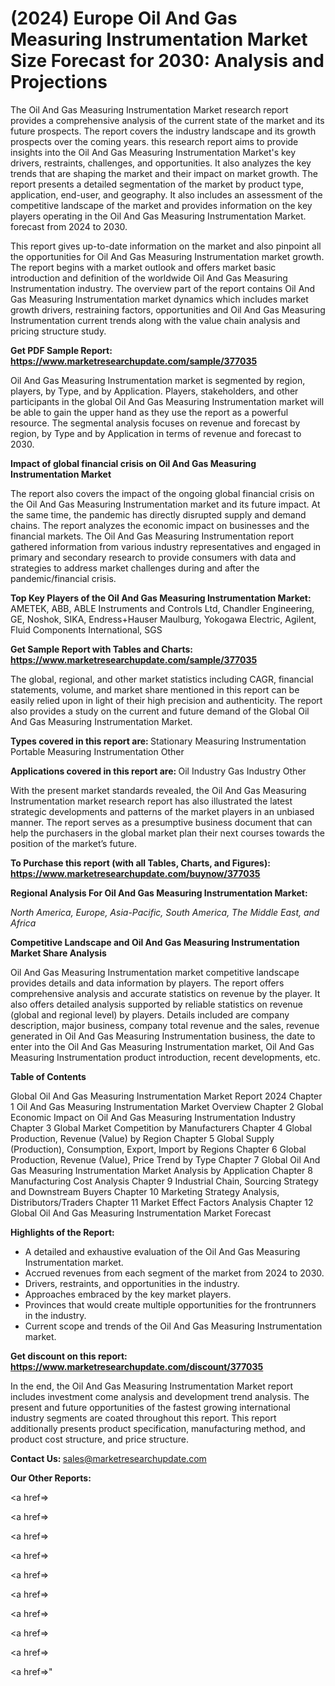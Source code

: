 # (2024) Europe Oil And Gas Measuring Instrumentation Market Size Forecast for 2030: Analysis and Projections

The Oil And Gas Measuring Instrumentation Market research report provides a comprehensive analysis of the current state of the market and its future prospects. The report covers the industry landscape and its growth prospects over the coming years. this research report aims to provide insights into the Oil And Gas Measuring Instrumentation Market's key drivers, restraints, challenges, and opportunities. It also analyzes the key trends that are shaping the market and their impact on market growth. The report presents a detailed segmentation of the market by product type, application, end-user, and geography. It also includes an assessment of the competitive landscape of the market and provides information on the key players operating in the Oil And Gas Measuring Instrumentation Market. forecast from 2024 to 2030.

This report gives up-to-date information on the market and also pinpoint all the opportunities for Oil And Gas Measuring Instrumentation market growth. The report begins with a market outlook and offers market basic introduction and definition of the worldwide Oil And Gas Measuring Instrumentation industry. The overview part of the report contains Oil And Gas Measuring Instrumentation market dynamics which includes market growth drivers, restraining factors, opportunities and Oil And Gas Measuring Instrumentation current trends along with the value chain analysis and pricing structure study.

<strong><b>Get PDF Sample Report: <a href=https://www.marketresearchupdate.com/sample/377035>https://www.marketresearchupdate.com/sample/377035</a></b></strong>

Oil And Gas Measuring Instrumentation market is segmented by region, players, by Type, and by Application. Players, stakeholders, and other participants in the global Oil And Gas Measuring Instrumentation market will be able to gain the upper hand as they use the report as a powerful resource. The segmental analysis focuses on revenue and forecast by region, by Type and by Application in terms of revenue and forecast to 2030.

<strong><b>Impact of global financial crisis on Oil And Gas Measuring Instrumentation Market</b></strong>

The report also covers the impact of the ongoing global financial crisis on the Oil And Gas Measuring Instrumentation market and its future impact. At the same time, the pandemic has directly disrupted supply and demand chains. The report analyzes the economic impact on businesses and the financial markets. The Oil And Gas Measuring Instrumentation report gathered information from various industry representatives and engaged in primary and secondary research to provide consumers with data and strategies to address market challenges during and after the pandemic/financial crisis.

<strong><b>Top Key Players of the Oil And Gas Measuring Instrumentation Market:
</b></strong>AMETEK, ABB, ABLE Instruments and Controls Ltd, Chandler Engineering, GE, Noshok, SIKA, Endress+Hauser Maulburg, Yokogawa Electric, Agilent, Fluid Components International, SGS<strong><b>
</b></strong>

<strong><b>Get Sample Report with Tables and Charts: <a href=https://www.marketresearchupdate.com/sample/377035>https://www.marketresearchupdate.com/sample/377035</a></b></strong>

The global, regional, and other market statistics including CAGR, financial statements, volume, and market share mentioned in this report can be easily relied upon in light of their high precision and authenticity. The report also provides a study on the current and future demand of the Global Oil And Gas Measuring Instrumentation Market.

<strong><b>Types covered in this report are:
</b></strong>Stationary Measuring Instrumentation
Portable Measuring Instrumentation
Other<strong><b>
</b></strong>

<strong><b>Applications covered in this report are:
</b></strong>Oil Industry
Gas Industry
Other<strong><b>
</b></strong>

With the present market standards revealed, the Oil And Gas Measuring Instrumentation market research report has also illustrated the latest strategic developments and patterns of the market players in an unbiased manner. The report serves as a presumptive business document that can help the purchasers in the global market plan their next courses towards the position of the market’s future.

<strong><b>To Purchase this report (with all Tables, Charts, and Figures): <a href=https://www.marketresearchupdate.com/buynow/377035>https://www.marketresearchupdate.com/buynow/377035</a></b></strong>

<strong><b>Regional Analysis For Oil And Gas Measuring Instrumentation Market:</b></strong>

<em><i>North America, Europe, Asia-Pacific, South America, The Middle East, and Africa</i></em>

<strong><b>Competitive Landscape and Oil And Gas Measuring Instrumentation Market Share Analysis</b></strong>

Oil And Gas Measuring Instrumentation market competitive landscape provides details and data information by players. The report offers comprehensive analysis and accurate statistics on revenue by the player. It also offers detailed analysis supported by reliable statistics on revenue (global and regional level) by players. Details included are company description, major business, company total revenue and the sales, revenue generated in Oil And Gas Measuring Instrumentation business, the date to enter into the Oil And Gas Measuring Instrumentation market, Oil And Gas Measuring Instrumentation product introduction, recent developments, etc.

<strong><b>Table of Contents</b></strong>

Global Oil And Gas Measuring Instrumentation Market Report 2024
Chapter 1 Oil And Gas Measuring Instrumentation Market Overview
Chapter 2 Global Economic Impact on Oil And Gas Measuring Instrumentation Industry
Chapter 3 Global Market Competition by Manufacturers
Chapter 4 Global Production, Revenue (Value) by Region
Chapter 5 Global Supply (Production), Consumption, Export, Import by Regions
Chapter 6 Global Production, Revenue (Value), Price Trend by Type
Chapter 7 Global Oil And Gas Measuring Instrumentation Market Analysis by Application
Chapter 8 Manufacturing Cost Analysis
Chapter 9 Industrial Chain, Sourcing Strategy and Downstream Buyers
Chapter 10 Marketing Strategy Analysis, Distributors/Traders
Chapter 11 Market Effect Factors Analysis
Chapter 12 Global Oil And Gas Measuring Instrumentation Market Forecast

<strong><b>Highlights of the Report:</b></strong>

- A detailed and exhaustive evaluation of the Oil And Gas Measuring Instrumentation market.
- Accrued revenues from each segment of the market from 2024 to 2030.
- Drivers, restraints, and opportunities in the industry.
- Approaches embraced by the key market players.
- Provinces that would create multiple opportunities for the frontrunners in the industry.
- Current scope and trends of the Oil And Gas Measuring Instrumentation market.

<strong><b>Get discount on this report: <a href=https://www.marketresearchupdate.com/discount/377035>https://www.marketresearchupdate.com/discount/377035</a></b></strong>

In the end, the Oil And Gas Measuring Instrumentation Market report includes investment come analysis and development trend analysis. The present and future opportunities of the fastest growing international industry segments are coated throughout this report. This report additionally presents product specification, manufacturing method, and product cost structure, and price structure.

<strong><b>Contact Us:
</b></strong>sales@marketresearchupdate.com

<strong>Our Other Reports:</strong>

<a href=></a>

<a href=></a>

<a href=></a>

<a href=></a>

<a href=></a>

<a href=></a>

<a href=></a>

<a href=></a>

<a href=></a>

<a href=></a>"
